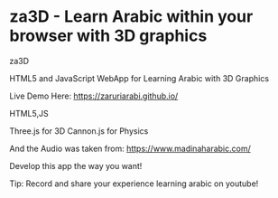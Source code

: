 # za3D - Learn Arabic within your browser with 3D graphics
za3D

HTML5 and JavaScript WebApp for Learning Arabic with 3D Graphics

Live Demo Here: https://zaruriarabi.github.io/

HTML5,JS

Three.js for 3D
Cannon.js for Physics

And the Audio was taken from:
https://www.madinaharabic.com/

Develop this app the way you want!

Tip: Record and share your experience learning arabic on youtube!
